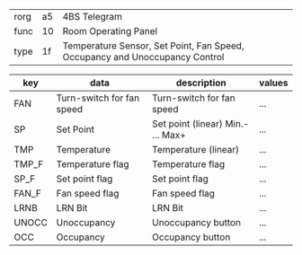 
|    |   |   |
| -- | - | - |
| rorg | a5 | 4BS Telegram |
| func | 10 | Room Operating Panel |
| type | 1f | Temperature Sensor, Set Point, Fan Speed, Occupancy and Unoccupancy Control |

| key | data | description | values |
| --- | --- | --- | --- |
  | FAN | Turn-switch for fan speed | Turn-switch for fan speed | ... | 
| SP | Set Point | Set point (linear) Min.- ... Max+ | ... | 
| TMP | Temperature | Temperature (linear) | ... | 
| TMP_F | Temperature flag | Temperature flag | ... | 
| SP_F | Set point flag | Set point flag | ... | 
| FAN_F | Fan speed flag | Fan speed flag | ... | 
| LRNB | LRN Bit | LRN Bit | ... | 
| UNOCC | Unoccupancy | Unoccupancy button | ... | 
| OCC | Occupancy | Occupancy button | ... | 

  